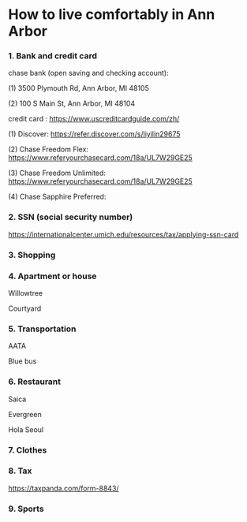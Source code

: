 # How to live comfortably in Ann Arbor

### 1. Bank and credit card

chase bank (open saving and checking account): 

(1) 3500 Plymouth Rd, Ann Arbor, MI 48105

(2) 100 S Main St, Ann Arbor, MI 48104

credit card : https://www.uscreditcardguide.com/zh/

(1) Discover: https://refer.discover.com/s/liyilin29675

(2) Chase Freedom Flex: https://www.referyourchasecard.com/18a/UL7W29GE25

(3) Chase Freedom Unlimited: https://www.referyourchasecard.com/18a/UL7W29GE25

(4) Chase Sapphire Preferred: 

### 2. SSN (social security number)

https://internationalcenter.umich.edu/resources/tax/applying-ssn-card

### 3. Shopping



### 4. Apartment or house

Willowtree

Courtyard

### 5. Transportation

AATA

Blue bus

### 6. Restaurant 

Saica

Evergreen

Hola Seoul

### 7. Clothes



### 8. Tax

https://taxpanda.com/form-8843/

### 9. Sports
